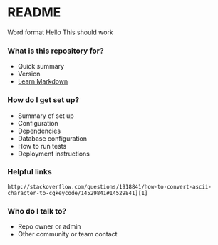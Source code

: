 # README #

Word format
<control wdStoryType="1">
	<text _startOffset="0" _endOffset="6" page-number="1" wdLanguageId="1033" >Hello </text>
	<text _startOffset="6" _endOffset="11" page-number="1" wdLanguageId="1033" >This </text>
	<text _startOffset="11" _endOffset="18" page-number="1" wdLanguageId="1033" >should </text>
	<text _startOffset="18" _endOffset="22" page-number="1" wdLanguageId="1033" >work</text>
	<text _startOffset="22" _endOffset="23" page-number="1" wdLanguageId="1033" ></text>
</control>



### What is this repository for? ###

* Quick summary
* Version
* [Learn Markdown](https://bitbucket.org/tutorials/markdowndemo)

### How do I get set up? ###

* Summary of set up
* Configuration
* Dependencies
* Database configuration
* How to run tests
* Deployment instructions

### Helpful links ###

	http://stackoverflow.com/questions/1918841/how-to-convert-ascii-character-to-cgkeycode/14529841#14529841][1]

### Who do I talk to? ###

* Repo owner or admin
* Other community or team contact